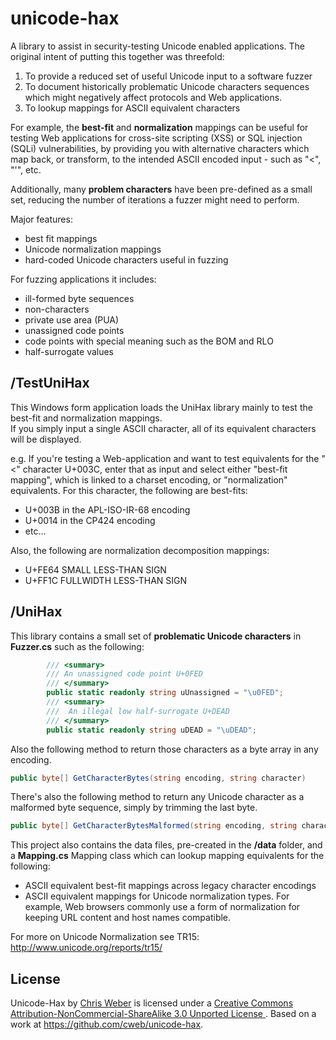 unicode-hax
===========

A library to assist in security-testing Unicode enabled applications. The original intent of putting this together 
was threefold:

1. To provide a reduced set of useful Unicode input to a software fuzzer
2. To document historically problematic Unicode characters sequences which 
might negatively affect protocols and Web applications.  
3. To lookup mappings for ASCII equivalent characters

For example, the __best-fit__ and __normalization__ mappings can be useful for testing Web applications for 
cross-site scripting (XSS) or SQL injection (SQLi) vulnerabilities, by providing you with alternative
characters which map back, or transform, to the intended ASCII encoded input - such as "<", "'", etc.

Additionally, many __problem characters__ have been pre-defined as a small set, reducing the number of iterations
a fuzzer might need to perform.

Major features: 
- best fit mappings 
- Unicode normalization mappings 
- hard-coded Unicode characters useful in fuzzing

For fuzzing applications it includes: 
- ill-formed byte sequences 
- non-characters
- private use area (PUA)
- unassigned code points 
- code points with special meaning such as the BOM and RLO 
- half-surrogate values

/TestUniHax
-----------
This Windows form application loads the UniHax library mainly to test the best-fit and normalization mappings.  
If you simply input a single ASCII character, all of its equivalent characters will be displayed.  

e.g. If you're testing a Web-application and want to test equivalents for the "<" character U+003C, 
enter that as input and select either "best-fit mapping", which is linked to a charset encoding,
or "normalization" equivalents.  For this character, the following are best-fits:

- U+003B in the APL-ISO-IR-68 encoding
- U+0014 in the CP424 encoding
- etc...

Also, the following are normalization decomposition mappings:

- U+FE64 SMALL LESS-THAN SIGN
- U+FF1C FULLWIDTH LESS-THAN SIGN

/UniHax
-------
This library contains a small set of __problematic Unicode characters__ in **Fuzzer.cs** such as the following:

```csharp
        /// <summary>
        /// An unassigned code point U+0FED
        /// </summary>
        public static readonly string uUnassigned = "\u0FED";
        /// <summary>
        ///  An illegal low half-surrogate U+DEAD
        /// </summary>
        public static readonly string uDEAD = "\uDEAD";
```

Also the following method to return those characters as a byte array in any encoding.  

```csharp
public byte[] GetCharacterBytes(string encoding, string character)
```

There's also the following method to return any Unicode character as a malformed byte sequence, simply by 
trimming the last byte.

```csharp
public byte[] GetCharacterBytesMalformed(string encoding, string character)
```

This project also contains the data files, pre-created in the __/data__ folder, and a __Mapping.cs__ Mapping 
class which can lookup mapping equivalents for the following:

- ASCII equivalent best-fit mappings across legacy character encodings
- ASCII equivalent mappings for Unicode normalization types.  For example, Web browsers commonly use 
  a form of normalization for keeping URL content and host names compatible.

For more on Unicode Normalization see TR15:  http://www.unicode.org/reports/tr15/

License
-------
Unicode-Hax by <a href="http://www.lookout.net/">Chris Weber</a> is licensed under a 
<a href="http://creativecommons.org/licenses/by-nc-sa/3.0/deed.en_US">
Creative Commons Attribution-NonCommercial-ShareAlike 3.0 Unported License </a>. 
Based on a work at https://github.com/cweb/unicode-hax.
